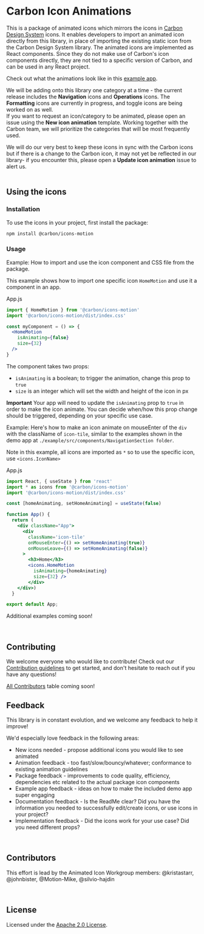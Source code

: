 # Carbon Icon Animations

This is a package of animated icons which mirrors the icons in [Carbon Design System](https://carbondesignsystem.com/guidelines/icons/library/) icons.
It enables developers to import an animated icon directly from this library, in place of importing the existing static icon from the Carbon Design System library. The animated icons are implemented as React components.  Since they do not make use of Carbon's icon components directly, they are not tied to a specific version of Carbon, and can be used in any React project.  

Check out what the animations look like in this [example app](https://carbon-design-system.github.io/icons-motion/).

We will be adding onto this library one category at a time - the current release includes the **Navigation** icons and **Operations** icons. The **Formatting** icons are currently in progress, and toggle icons are being worked on as well.  
If you want to request an icon/category to be animated, please open an issue using the **New icon animation** template.  Working together with the Carbon team, we will prioritize the categories that will be most frequently used. 

We will do our very best to keep these icons in sync with the Carbon icons but if there is a change to the Carbon icon, it may not yet be reflected in our library- if you encounter this, please open a **Update icon animation** issue to alert us.  
<br />

## Using the icons

### Installation
To use the icons in your project, first install the package: 

```bash
npm install @carbon/icons-motion
```

### Usage

Example:
How to import and use the icon component and CSS file from the package.

This example shows how to import one specific icon `HomeMotion` and use it a component in an app. 


App.js
```jsx
import { HomeMotion } from '@carbon/icons-motion'
import '@carbon/icons-motion/dist/index.css'

const myComponent = () => {
  <HomeMotion 
    isAnimating={false}
    size={32}
  />
}
```

The component takes two props:
- `isAnimating` is a boolean; to trigger the animation, change this prop to `true`
- `size` is an integer which will set the width and height of the icon in px 

**Important** Your app will need to update the `isAnimating` prop to `true` in order to make the icon animate. You can decide when/how this prop change should be triggered, depending on your specific use case. 

Example:
Here's how to make an icon animate on mouseEnter of the `div` with the className of `icon-tile`, similar to the examples shown in the demo app at `./example/src/components/NavigationSection folder`.

Note in this example, all icons are imported as `*` so to use the specific icon, use `<icons.IconName>`

App.js
```jsx
import React, { useState } from 'react'
import * as icons from '@carbon/icons-motion'
import '@carbon/icons-motion/dist/index.css'

const [homeAnimating, setHomeAnimating] = useState(false)

function App() {
  return (
    <div className="App">
      <div
        className='icon-tile'
        onMouseEnter={() => setHomeAnimating(true)}
        onMouseLeave={() => setHomeAnimating(false)}
      >
        <h3>Home</h3>
        <icons.HomeMotion 
          isAnimating={homeAnimating} 
          size={32} />
        </div>
    </div>)
  }

export default App;
```

Additional examples coming soon!

<br />

## Contributing
We welcome everyone who would like to contribute! Check out our [Contribution guidelines](https://github.com/carbon-design-system/icons-motion/blob/main/.github/CONTRIBUTING.md) to get started, and don't hesitate to reach out if you have any questions! 

[All Contributors](https://github.com/all-contributors/all-contributors) table coming soon!

## Feedback
This library is in constant evolution, and we welcome any feedback to help it improve! 

We'd especially love feedback in the following areas:
- New icons needed - propose additional icons you would like to see animated
- Animation feedback - too fast/slow/bouncy/whatever; conformance to existing animation guidelines
- Package feedback - improvements to code quality, efficiency, dependencies etc related to the actual package icon components
- Example app feedback - ideas on how to make the included demo app super engaging 
- Documentation feedback - Is the ReadMe clear? Did you have the information you needed to successfully edit/create icons, or use icons in your project?
- Implementation feedback - Did the icons work for your use case? Did you need different props? 

<br />

## Contributors
This effort is lead by the Animated Icon Workgroup members: @kristastarr, @johnbister, @Motion-Mike, @silvio-hajdin

<br />

## License
Licensed under the [Apache 2.0 License](https://github.com/carbon-design-system/carbon-motion/blob/main/LICENSE).

